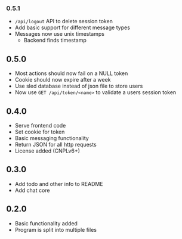 ### 0.5.1
- `/api/logout` API to delete session token
- Add basic support for different message types
- Messages now use unix timestamps
	- Backend finds timestamp

## 0.5.0
- Most actions should now fail on a NULL token
- Cookie should now expire after a week
- Use sled database instead of json file to store users
- Now use `GET /api/token/<name>` to validate a users session token

## 0.4.0
- Serve frontend code
- Set cookie for token
- Basic messaging functionality
- Return JSON for all http requests
- License added (CNPLv6+)

## 0.3.0
- Add todo and other info to README
- Add chat core

## 0.2.0
- Basic functionality added
- Program is split into multiple files
